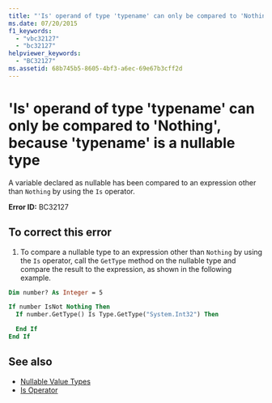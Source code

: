 ```yaml
---
title: "'Is' operand of type 'typename' can only be compared to 'Nothing', because 'typename' is a nullable type"
ms.date: 07/20/2015
f1_keywords: 
  - "vbc32127"
  - "bc32127"
helpviewer_keywords: 
  - "BC32127"
ms.assetid: 68b745b5-8605-4bf3-a6ec-69e67b3cff2d
---
```

# 'Is' operand of type 'typename' can only be compared to 'Nothing', because 'typename' is a nullable type
A variable declared as nullable has been compared to an expression other than `Nothing` by using the `Is` operator.  
  
 **Error ID:** BC32127  
  
## To correct this error
  
1. To compare a nullable type to an expression other than `Nothing` by using the `Is` operator, call the `GetType` method on the nullable type and compare the result to the expression, as shown in the following example.  
  
```vb  
Dim number? As Integer = 5  

If number IsNot Nothing Then  
  If number.GetType() Is Type.GetType("System.Int32") Then   

  End If  
End If  
```  
  
## See also

- [Nullable Value Types](../../visual-basic/programming-guide/language-features/data-types/nullable-value-types.md)
- [Is Operator](../../visual-basic/language-reference/operators/is-operator.md)
